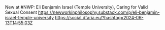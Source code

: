 New at #NWP: Eli Benjamin Israel (Temple University), Caring for Valid Sexual Consent https://newworkinphilosophy.substack.com/p/eli-benjamin-israel-temple-university https://social.dfaria.eu/?hashtag=2024-06-13T14:55:03Z